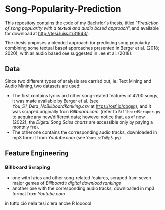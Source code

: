 # Song-Popularity-Prediction
This repository contains the code of my Bachelor's thesis, titled "*Prediction of song popularity with a textual and audio based approach*", and available for download at http://tesi.luiss.it/31943/.

The thesis proposes a blended approach for predicting song popularity combining some textual based approaches presented in Berger et al. (2018; 2020), with an audio based one suggested in Lee et al. (2018).

## Data
Since two different types of analysis are carried out, ie. Text Mining and Audio Mining, two datasets are used: 
- The first contains lyrics and other song-related features of 4200 songs, it was made available by Berger et al. (see *You_S1_Data_NoBillboardRanking.csv* at https://osf.io/cbguq), and it was scraped originally from *Billboard.com*. (refer to `BillboardScraper.py` to acquire any new/different data; however notice that, as of now (2022), the *Digital Song Sales charts* are accessible only by paying a monthly fee). 
- The other one contains the corresponding audio tracks, downloaded in mp3 format from *Youtube.com* (see `YoutubeToMp3.py`)

## Feature Engineering



### Billboard Scraping


- one with lyrics and other song-related features, scraped from seven major genres of *Billboard’s digital download rankings*
- another one with the corresponding audio tracks, downloaded in mp3 format from *Youtube.com*

in tutto ciò nella tesi c'era anche R loooool
